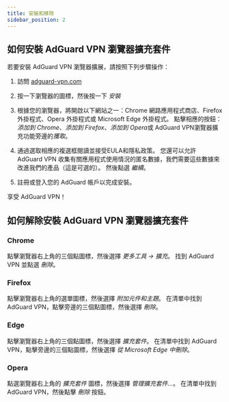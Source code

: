 ```yaml
---
title: 安裝和移除
sidebar_position: 2
---
```


## 如何安裝 AdGuard VPN 瀏覽器擴充套件

若要安裝 AdGuard VPN 瀏覽器擴展，請按照下列步驟操作：

1. 訪問 [adguard-vpn.com](https://adguard-vpn.com/browser-extension/overview.html)

2. 按一下瀏覽器的圖標，然後按一下 *安裝*

3. 根據您的瀏覽器，將開啟以下網站之一：Chrome 網路應用程式商店、Firefox 外掛程式、Opera 外掛程式或 Microsoft Edge 外掛程式。 點擊相應的按鈕：*添加到 Chrome*、*添加到 Firefox*、*添加到 Opera*或 AdGuard VPN瀏覽器擴充功能旁邊的*獲取*。

4. 通過選取相應的複選框閱讀並接受EULA和隱私政策。 您還可以允許 AdGuard VPN 收集有關應用程式使用情況的匿名數據，我們需要這些數據來改進我們的產品（這是可選的）。 然後點選 *繼續*。

5. 註冊或登入您的 AdGuard 帳戶以完成安裝。

享受 AdGuard VPN！

## 如何解除安裝 AdGuard VPN 瀏覽器擴充套件

### Chrome

點擊瀏覽器右上角的三個點圖標，然後選擇 *更多工具 → 擴充*。 找到 AdGuard VPN 並點選 *刪除*。

### Firefox

點擊瀏覽器右上角的選單圖標，然後選擇 *附加元件和主題*。 在清單中找到 AdGuard VPN，點擊旁邊的三個點圖標，然後選擇 *刪除*。

### Edge

點擊瀏覽器右上角的三個點圖標，然後選擇 *擴充套件*。 在清單中找到 AdGuard VPN，點擊旁邊的三個點圖標，然後選擇 *從 Microsoft Edge 中刪除*。

### Opera

點選瀏覽器右上角的 *擴充套件* 圖標，然後選擇 *管理擴充套件...*。 在清單中找到 AdGuard VPN，然後點擊 *刪除* 按鈕。

